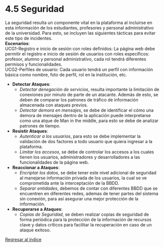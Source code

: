 # 4.5 Seguridad

La seguridad resulta un componente vital en la plataforma al incluirse en esta información de los estudiantes, profesores y personal administrativo de la universidad. Para esto, se incluyen las siguientes tácticas para evitar este tipo de incidentes.  
__Escenarios__:  
UCG1-Registro e inicio de sesión con roles definidos: La página web debe permitir el registro e inicio de sesión de usuarios con roles específicos: profesor, alumno y personal administrativo, cada rol tendrá diferentes permisos y funcionalidades.  
UCG2-Perfiles de usuario: Cada usuario tendrá un perfil con información básica como nombre, foto de perfil, rol en la institución, etc.
- **Detectar Ataques**:  
    - *Detectar denegación de servicios*, resulta importante la limitación de conexiones por minuto de parte de un atacante. Además de esto, se deben de comparar los patrones de tráfico de información almacenada con ataques previos.
    - *Detectar demora en mensajes*, se debe de identificar el cómo una demora de mensajes dentro de la aplicación puede interpretarse como una atque de Man in the middle, para esto se debe de analizar patrones de tiempo.
- **Resistir Ataques**:  
    - *Autenticar a los usuarios*, para esto se debe implementar la validación de dos factores a todo usuario que quiera ingresar a la plataforma.
    - *Limitar los accesos*, se debe de controlar los accesos a los cuales tienen los usuarios, administradores y desarrolladores a las funcionalidades de la página web.
- **Reaccionar a Ataques**:  
    - *Encriptar los datos*, se debe tener este nivel adicional de seguridad al manejarse información privada de los usuarios, la cual se ve comprometida ante la interceptación de la BBDD.
    - *Separar entidades*, debemos de contar con diferentes BBDD que se encuentren en diferentes redes, ademas de tener partes del sistema sin conexión, para así asegurar una mejor protección de la información.
- **Recuperarse a Ataques**:
    - *Copias de Seguridad*, se deben realizar copias de seguridad de forma periódica para la protección de la información de recursos clave y datos críticos para facilitar la recuperación en caso de un ataque exitoso.

[Regresar al índice](../../README.md)
